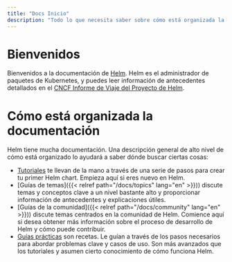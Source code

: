```yaml
---
title: "Docs Inicio"
description: "Todo lo que necesita saber sobre cómo está organizada la documentación."
---
```


# Bienvenidos

Bienvenidos a la documentación de [Helm](https://helm.sh/). Helm es el administrador
de paquetes de Kubernetes, y puedes leer información de antecedentes detallados en
el [CNCF Informe de Viaje del Proyecto de Helm](https://www.cncf.io/cncf-helm-project-journey/).

# Cómo está organizada la documentación

Helm tiene mucha documentación. Una descripción general de alto nivel de cómo está
organizado lo ayudará a saber dónde buscar ciertas cosas:

- [Tutoriales](intro) te llevan de la mano a través de una serie de pasos para crear
  tu primer Helm chart. Empieza aquí si eres nuevo en Helm.
- [Guías de temas]({{< relref path="/docs/topics" lang="en" >}})) discute temas y
  conceptos clave a un nivel bastante alto y proporcionar información de antecedentes
  y explicaciones útiles.
- [Guías de la comunidad]({{< relref path="/docs/community" lang="en" >}})) discute
  temas centrados en la comunidad de Helm. Comience aquí si desea obtener más información
  sobre el proceso de desarrollo de Helm y cómo puede contribuir.
- [Guías prácticas](howto) son recetas. Le
  guían a través de los pasos necesarios para abordar problemas clave y casos de uso.
  Son más avanzados que los tutoriales y asumen cierto conocimiento de cómo funciona
  Helm.
